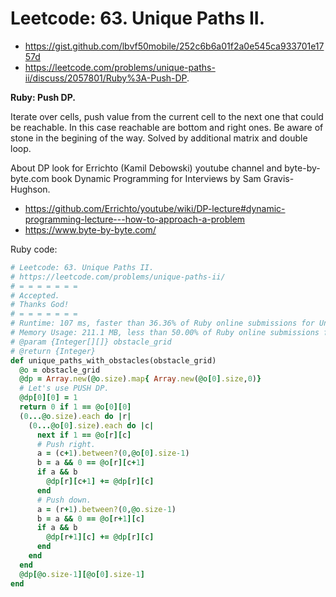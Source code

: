 # Leetcode: 63. Unique Paths II.

- https://gist.github.com/lbvf50mobile/252c6b6a01f2a0e545ca933701e1757d
- https://leetcode.com/problems/unique-paths-ii/discuss/2057801/Ruby%3A-Push-DP.

**Ruby: Push DP.**

Iterate over cells, push value from the current cell to the next one that could be reachable. In this case reachable are bottom and right ones. Be aware of stone in the begining of the way. Solved by additional matrix and double loop.

About DP look for Errichto (Kamil Debowski) youtube channel and byte-by-byte.com book Dynamic Programming for Interviews by Sam Gravis-Hughson.

- https://github.com/Errichto/youtube/wiki/DP-lecture#dynamic-programming-lecture---how-to-approach-a-problem
- https://www.byte-by-byte.com/


Ruby code:
```Ruby
# Leetcode: 63. Unique Paths II.
# https://leetcode.com/problems/unique-paths-ii/
# = = = = = = =
# Accepted.
# Thanks God!
# = = = = = = =
# Runtime: 107 ms, faster than 36.36% of Ruby online submissions for Unique Paths II.
# Memory Usage: 211.1 MB, less than 50.00% of Ruby online submissions for Unique Paths II.
# @param {Integer[][]} obstacle_grid
# @return {Integer}
def unique_paths_with_obstacles(obstacle_grid)
  @o = obstacle_grid
  @dp = Array.new(@o.size).map{ Array.new(@o[0].size,0)}
  # Let's use PUSH DP.
  @dp[0][0] = 1
  return 0 if 1 == @o[0][0]
  (0...@o.size).each do |r|
    (0...@o[0].size).each do |c|
      next if 1 == @o[r][c]
      # Push right.
      a = (c+1).between?(0,@o[0].size-1)
      b = a && 0 == @o[r][c+1]
      if a && b
        @dp[r][c+1] += @dp[r][c]
      end
      # Push down.
      a = (r+1).between?(0,@o.size-1)
      b = a && 0 == @o[r+1][c]
      if a && b
        @dp[r+1][c] += @dp[r][c]
      end
    end
  end
  @dp[@o.size-1][@o[0].size-1]
end
```
